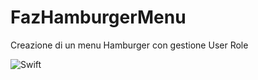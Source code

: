 # FazHamburgerMenu
Creazione di un menu Hamburger con gestione User Role

![Swift](https://github.com/fziviello/FazHamburgerMenu/workflows/Swift/badge.svg?branch=master)
